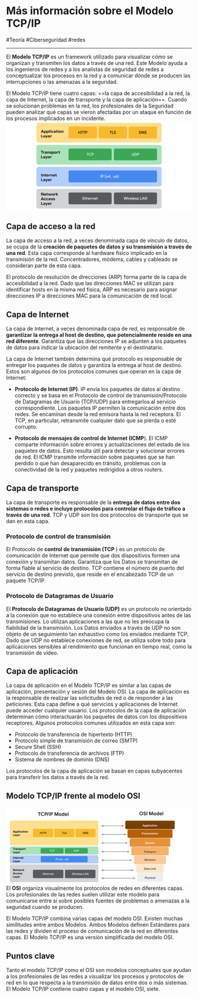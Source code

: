 # Más información sobre el Modelo TCP/IP
#Teoría #Ciberseguridad #redes 

---
El **Modelo TCP/IP** es un framework utilizado para visualizar cómo se organizan y transmiten los datos a través de una red. Este Modelo ayuda a los ingenieros de redes y a los analistas de seguridad de redes a conceptualizar los procesos en la red y a comunicar dónde se producen las interrupciones o las amenazas a la seguridad.

El Modelo TCP/IP tiene cuatro capas: ==la capa de accesibilidad a la red, la capa de Internet, la capa de transporte y la capa de aplicación==. Cuando se solucionan problemas en la red, los profesionales de la Seguridad pueden analizar qué capas se vieron afectadas por un ataque en función de los procesos implicados en un incidente.
![Módelo TCP/iP](img/modelo-tcp-ip.webp)
## Capa de acceso a la red

La capa de acceso a la red, a veces denominada capa de vínculo de datos, se ocupa de la **creación de paquetes de datos y su transmisión a través de una red**. Esta capa corresponde al hardware físico implicado en la transmisión de la red. Concentradores, módems, cables y cableado se consideran parte de esta capa. 

El protocolo de resolución de direcciones (ARP) forma parte de la capa de accesibilidad a la red. Dado que las direcciones MAC se utilizan para identificar hosts en la misma red física, ARP es necesario para asignar direcciones IP a direcciones MAC para la comunicación de red local.
## Capa de Internet

La capa de Internet, a veces denominada capa de red, es responsable de **garantizar la entrega al host de destino, que potencialmente reside en una red diferente**. Garantiza que las direcciones IP se adjunten a los paquetes de datos para indicar la ubicación del remitente y el destinatario. 

La capa de Internet también determina qué protocolo es responsable de entregar los paquetes de datos y garantiza la entrega al host de destino. Estos son algunos de los protocolos comunes que operan en la capa de Internet:

- **Protocolo de Internet (IP)**. IP envía los paquetes de datos al destino correcto y se basa en el Protocolo de control de transmisión/Protocolo de Datagramas de Usuario (TCP/UDP) para entregarlos al servicio correspondiente. Los paquetes IP permiten la comunicación entre dos redes. Se encaminan desde la red emisora hasta la red receptora. El TCP, en particular, retransmite cualquier dato que se pierda o esté corrupto.
    
- **Protocolo de mensajes de control de Internet (ICMP**). El ICMP comparte información sobre errores y actualizaciones del estado de los paquetes de datos. Esto resulta útil para detectar y solucionar errores de red. El ICMP transmite información sobre paquetes que se han perdido o que han desaparecido en tránsito, problemas con la conectividad de la red y paquetes redirigidos a otros routers.
## Capa de transporte

La capa de transporte es responsable de la **entrega de datos entre dos sistemas o redes e incluye protocolos para controlar el flujo de tráfico a través de una red**. TCP y UDP son los dos protocolos de transporte que se dan en esta capa.
### Protocolo de control de transmisión

El Protocolo de **control de transmisión (TCP** ) es un protocolo de comunicación de Internet que permite que dos dispositivos formen una conexión y transmitan datos. Garantiza que los Datos se transmitan de forma fiable al servicio de destino. TCP contiene el número de puerto del servicio de destino previsto, que reside en el encabezado TCP de un paquete TCP/IP.
### Protocolo de Datagramas de Usuario

El **Protocolo de Datagramas de Usuario (UDP)** es un protocolo no orientado a la conexión que no establece una conexión entre dispositivos antes de las transmisiones. Lo utilizan aplicaciones a las que no les preocupa la fiabilidad de la transmisión. Los Datos enviados a través de UDP no son objeto de un seguimiento tan exhaustivo como los enviados mediante TCP. Dado que UDP no establece conexiones de red, se utiliza sobre todo para aplicaciones sensibles al rendimiento que funcionan en tiempo real, como la transmisión de vídeo.
## Capa de aplicación

La capa de aplicación en el Modelo TCP/IP es similar a las capas de aplicación, presentación y sesión del Modelo OSI. La capa de aplicación es la responsable de realizar las solicitudes de red o de responder a las peticiones. Esta capa define a qué servicios y aplicaciones de Internet puede acceder cualquier usuario. Los protocolos de la capa de aplicación determinan cómo interactuarán los paquetes de datos con los dispositivos receptores. Algunos protocolos comunes utilizados en esta capa son:

- Protocolo de transferencia de hipertexto (HTTP)
- Protocolo simple de transmisión de correo (SMTP)
- Secure Shell (SSH)
- Protocolo de transferencia de archivos (FTP)
- Sistema de nombres de dominio (DNS)

Los protocolos de la capa de aplicación se basan en capas subyacentes para transferir los datos a través de la red.
## Modelo TCP/IP frente al modelo OSI
![Modelo TCP/IP frente al modelo OSI](img/tcp-osi.webp)
El **OSI** organiza visualmente los protocolos de redes en diferentes capas. Los profesionales de las redes suelen utilizar este modelo para comunicarse entre sí sobre posibles fuentes de problemas o amenazas a la seguridad cuando se producen.

El Modelo TCP/IP combina varias capas del modelo OSI. Existen muchas similitudes entre ambos Modelos. Ambos Modelos definen Estándares para las redes y dividen el proceso de comunicación de la red en diferentes capas. El Modelo TCP/IP es una versión simplificada del modelo OSI.
## Puntos clave

Tanto el modelo TCP/IP como el OSI son modelos conceptuales que ayudan a los profesionales de las redes a visualizar los procesos y protocolos de red en lo que respecta a la transmisión de datos entre dos o más sistemas. El Modelo TCP/IP contiene cuatro capas y el modelo OSI, siete.